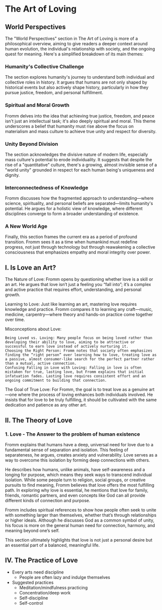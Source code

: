 # The Art of Loving

## World Perspectives

The "World Perspectives" section in The Art of Loving is more of a philosophical overview, aiming to give readers a deeper context around human evolution, the individual's relationship with society, and the ongoing quest for meaning. Here's a simplified breakdown of its main themes:

### Humanity's Collective Challenge

The section explores humanity's journey to understand both individual and collective roles in history. It argues that humans are not only shaped by historical events but also actively shape history, particularly in how they pursue justice, freedom, and personal fulfillment.

### Spiritual and Moral Growth

Fromm delves into the idea that achieving true justice, freedom, and peace isn't just an intellectual task; it's also deeply spiritual and moral. This theme underscores a belief that humanity must rise above the focus on materialism and mass culture to achieve true unity and respect for diversity.

### Unity Beyond Division

The section acknowledges the divisive nature of modern life, especially mass culture's potential to erode individuality. It suggests that despite the rise of a "quantitative" culture, there's a growing, almost invisible sense of a "world unity" grounded in respect for each human being's uniqueness and dignity.

### Interconnectedness of Knowledge

Fromm discusses how the fragmented approach to understanding—where science, spirituality, and personal beliefs are separated—limits humanity's potential. He argues for a holistic view of knowledge, where different disciplines converge to form a broader understanding of existence.

### A New World Age

Finally, this section frames the current era as a period of profound transition. Fromm sees it as a time when humankind must redefine progress, not just through technology but through reawakening a collective consciousness that emphasizes empathy and moral integrity over power.

## I. Is Love an Art?

The Nature of Love: Fromm opens by questioning whether love is a skill or an art. He argues that love isn’t just a feeling you “fall into”; it’s a complex and active practice that requires effort, understanding, and personal growth.

Learning to Love: Just like learning an art, mastering love requires knowledge and practice. Fromm compares it to learning any craft—music, medicine, carpentry—where theory and hands-on practice come together over time.

Misconceptions about Love:

    Being Loved vs. Loving: Many people focus on being loved rather than developing their ability to love, aiming to be attractive or successful to earn love instead of actively nurturing it.
    Choosing the Right Person: Fromm notes that society often emphasizes finding the “right person” over learning how to love, treating love as a passive, almost consumer-like search for the perfect partner rather than a mutual, active connection.
    Confusing Falling in Love with Loving: Falling in love is often mistaken for true, lasting love, but Fromm explains that initial infatuation fades. Lasting love requires consistent effort and an ongoing commitment to building that connection.

The Goal of True Love: For Fromm, the goal is to treat love as a genuine art—one where the process of loving enhances both individuals involved. He insists that for love to be truly fulfilling, it should be cultivated with the same dedication and patience as any other art.

## II. The Theory of Love

### 1. Love - The Answer to the problem of human existence

Fromm explains that humans have a deep, universal need for love due to a fundamental sense of separation and isolation. This feeling of separateness, he argues, creates anxiety and vulnerability. Love serves as a way to overcome this isolation by forming deep connections with others.

He describes how humans, unlike animals, have self-awareness and a longing for purpose, which means they seek ways to transcend individual isolation. While some people turn to religion, social groups, or creative pursuits to find meaning, Fromm believes that love offers the most fulfilling path. In exploring why love is essential, he mentions that love for family, friends, romantic partners, and even concepts like God can all provide different kinds of connection and purpose.

Fromm includes spiritual references to show how people often seek to unite with something larger than themselves, whether that’s through relationships or higher ideals. Although he discusses God as a common symbol of unity, his focus is more on the general human need for connection, harmony, and meaning beyond one’s self.

This section ultimately highlights that love is not just a personal desire but an essential part of a balanced, meaningful life.

## IV. The Practice of Love

- Every arts need discipline
  - People are often lazy and indulge themselves
- Suggested practices
  - Meditation/mindfulness practicing
  - Concentration/deep work
  - Self-discipline
  - Self-control
